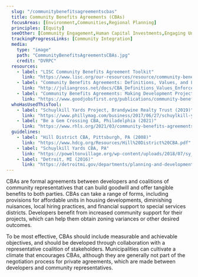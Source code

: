 ```yaml
---
  slug: "/communitybenefitsagreementscbas"
  title: Community Benefits Agreements (CBAs)
  focusAreas: [Environment,Communities,Regional Planning]
  principles: [Equity]
  seeOther: [Community Engagement,Human Capital Investments,Engaging Underserved Communities,Tactical Urbanism and Pedestrian Plazas]
  trackingProgressLinks: [Community Integration]
  media: 
    type: "image"
    path: "CommunityBenefitsAgreementsCBAs.jpg"
    credit: "DVRPC"
  resources: 
    - label: "LISC Community Benefits Agreement Toolkit"
      link: "https://www.lisc.org/our-resources/resource/community-benefits-agreements-toolkit/"
    - label: "Community Benefits Agreements: Definitions, Values, and Legal Enforceability, Julian Gross"
      link: "http://juliangross.net/docs/CBA_Definitions_Values_Enforceability.pdf"
    - label: "Community Benefits Agreements: Making Development Projects Accountable, Good Jobs First"
      link: "https://www.goodjobsfirst.org/publications/community-benefits-agreements-making-development-projects-accountable"
  whoHasUsedThisTool: 
    - label: "Schuylkill Yards Project, Brandywine Realty Trust (2019)"
      link: "https://www.phillymag.com/business/2017/06/27/schuylkill-yards-project-to-include-major-community-engagement-component/"
    - label: "Be a Gem Crossing CBA, Philadelphia (2021)"
      link: "https://www.rhls.org/2021/03/community-benefits-agreements-a-win-win-for-community-groups-developers/"
  guidelines: 
    - label: "Hill District CBA, Pittsburgh, PA (2008)"
      link: "https://www.hdcg.org/Resources/Hill%20District%20CBA.pdf"
    - label: "Schuylkill Yards CBA, PA"
      link: "https://poweltonvillage.org/wp-content/uploads/2018/07/sy_cba_2017_executed.pdf"
    - label: "Detroit, MI (2016)"
      link: "https://detroitmi.gov/departments/planning-and-development-department/design-and-development-innovation/community-benefits-ordinance"
---
```


CBAs are formal agreements between developers and coalitions of community representatives that can build goodwill and offer tangible benefits to both parties. CBAs can take a range of forms, including provisions for affordable units in housing developments, diminishing nuisances, local hiring practices, and financial support to special services districts. Developers benefit from increased community support for their projects, which can help them obtain zoning variances or other desired outcomes.

To be most effective, CBAs should include measurable and achievable objectives, and should be developed through collaboration with a representative coalition of stakeholders. Municipalities can cultivate a climate that encourages CBAs, although they are generally not part of the negotiation process for private agreements, which are made between developers and community representatives.
